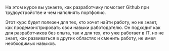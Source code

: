 На этом курсе вы узнаете, как разработчику помогает Github при трудоустройстве и чем наполнять портфолио. 

Этот курс будет полезен для тех, кто хочет найти работу, но не знает, как продемонстрировать свои навыки работодателю. Он подходит как для разработчиков без опыта, так и для тех, кто уже работает в IT, но не знает, как развиваться в других областях и сменить работу, не имея необходимых навыков.
